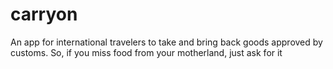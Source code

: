 # carryon
An app for international travelers to take and bring back goods approved by customs.  So, if you miss food from your motherland, just ask for it
